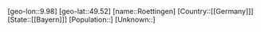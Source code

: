 ﻿---
location: [49.52,9.98]
type: City
tags:
- geo/City


SpocWebEntityId: 33852
isDeleted: false
confidential: public

---
[geo-lon::9.98]
[geo-lat::49.52]
[name::Roettingen]
[Country::[[Germany]]]
[State::[[Bayern]]]
[Population::]
[Unknown::]

